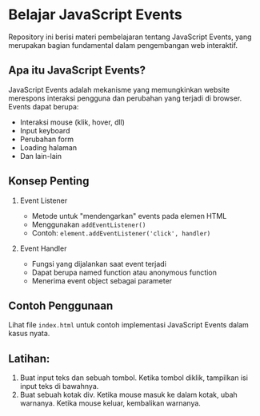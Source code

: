 # Belajar JavaScript Events

Repository ini berisi materi pembelajaran tentang JavaScript Events, yang merupakan bagian fundamental dalam pengembangan web interaktif.

## Apa itu JavaScript Events?

JavaScript Events adalah mekanisme yang memungkinkan website merespons interaksi pengguna dan perubahan yang terjadi di browser. Events dapat berupa:

- Interaksi mouse (klik, hover, dll)
- Input keyboard
- Perubahan form
- Loading halaman
- Dan lain-lain

## Konsep Penting

1. Event Listener
   - Metode untuk "mendengarkan" events pada elemen HTML
   - Menggunakan `addEventListener()` 
   - Contoh: `element.addEventListener('click', handler)`

2. Event Handler
   - Fungsi yang dijalankan saat event terjadi
   - Dapat berupa named function atau anonymous function
   - Menerima event object sebagai parameter

## Contoh Penggunaan

Lihat file `index.html` untuk contoh implementasi JavaScript Events dalam kasus nyata.

## Latihan:

1. Buat input teks dan sebuah tombol. Ketika tombol diklik, tampilkan isi input teks di bawahnya.
2. Buat sebuah kotak div. Ketika mouse masuk ke dalam kotak, ubah warnanya. Ketika mouse keluar, 
   kembalikan warnanya.